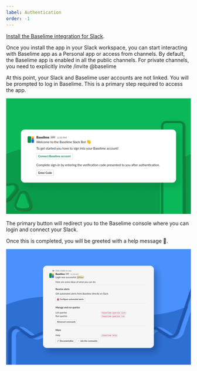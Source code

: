 ```yaml
---
label: Authentication
order: -1
---
```


[Install the Baselime integration for Slack](https://slack.baselime.io/slack/install).

Once you install the app in your Slack workspace, you can start interacting with Baselime app as a Personal app or access from channels. By default, the Baselime app is enabled in all the public channels. For private channels, you need to explicitly invite /invite @baselime

At this point, your Slack and Baselime user accounts are not linked. You will be prompted to log in Baselime. This is a primary step required to access the app.

![Slack welcome message](../../assets/images/illustrations/slack/welcome.png)

The primary button will redirect you to the Baselime console where you can login and connect your Slack.

Once this is completed, you will be greeted with a help message 🎉.

![Successful login](../../assets/images/illustrations/slack/successful.png)